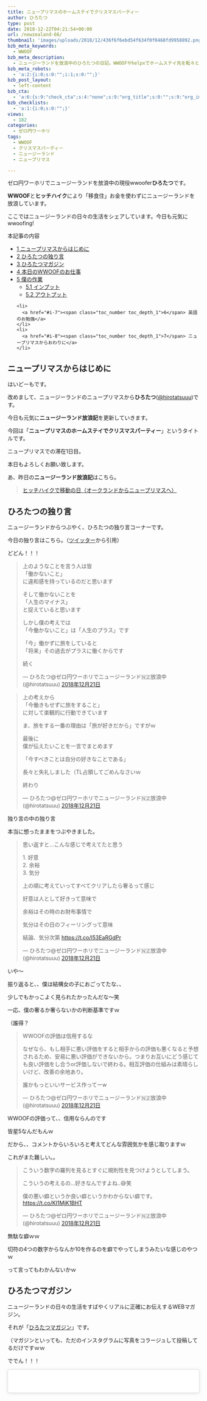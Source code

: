 ```yaml
---
title: ニュープリマスのホームステイでクリスマスパーティー
author: ひろたつ
type: post
date: 2018-12-22T04:21:54+00:00
url: /newzealand-66/
thumbnail: 'images/uploads/2018/12/436f6f6ebd54f634f0f0468fd9958892.png?fit=304%2C171&ssl=1'
bzb_meta_keywords:
  - WWOOF
bzb_meta_description:
  - ニュージーランドを放浪中のひろたつの日記。WWOOFやhelpxでホームステイ先を転々とし、ヒッチハイクで移動する。今日も元気にwwoofing！
bzb_meta_robots:
  - 'a:2:{i:0;s:0:"";i:1;s:0:"";}'
bzb_post_layout:
  - left-content
bzb_cta:
  - 'a:6:{s:9:"check_cta";s:4:"none";s:9:"org_title";s:0:"";s:9:"org_image";s:0:"";s:11:"org_content";s:0:"";s:15:"org_button_text";s:0:"";s:14:"org_button_url";s:0:"";}'
bzb_checklists:
  - 'a:1:{i:0;s:0:"";}'
views:
  - 182
categories:
  - ゼロ円ワーホリ
tags:
  - WWOOF
  - クリスマスパーティー
  - ニュージーランド
  - ニュープリマス

---
```

ゼロ円ワーホリでニュージーランドを放浪中の現役wwoofer**ひろたつ**です。
  
**WWOOF**と**ヒッチハイク**により「移食住」お金を使わずにニュージーランドを放浪しています。
  
ここではニュージーランドの日々の生活をシェアしています。今日も元気にwwoofing!

<!--more-->

<div id="toc_container" class="toc_transparent no_bullets">
  <p class="toc_title">
    本記事の内容
  </p>
  
  <ul class="toc_list">
    <li>
      <a href="#i"><span class="toc_number toc_depth_1">1</span> ニュープリマスからはじめに</a>
    </li>
    <li>
      <a href="#i-2"><span class="toc_number toc_depth_1">2</span> ひろたつの独り言</a>
    </li>
    <li>
      <a href="#i-3"><span class="toc_number toc_depth_1">3</span> ひろたつマガジン</a>
    </li>
    <li>
      <a href="#WWOOF"><span class="toc_number toc_depth_1">4</span> 本日のWWOOFのお仕事</a>
    </li>
    <li>
      <a href="#i-4"><span class="toc_number toc_depth_1">5</span> 僕の作業</a><ul>
        <li>
          <a href="#i-5"><span class="toc_number toc_depth_2">5.1</span> インプット</a>
        </li>
        <li>
          <a href="#i-6"><span class="toc_number toc_depth_2">5.2</span> アウトプット</a>
        </li>
      </ul>
    </li>
    
    <li>
      <a href="#i-7"><span class="toc_number toc_depth_1">6</span> 英語のお勉強</a>
    </li>
    <li>
      <a href="#i-8"><span class="toc_number toc_depth_1">7</span> ニュープリマスからおわりに</a>
    </li>
  </ul>
</div>

## <span id="i">ニュープリマスからはじめに</span>

はいどーもです。
  
改めまして、ニュージーランドのニュープリマスから**ひろたつ**</a>(<a href="https://twitter.com/hirotatsuuu" rel="noopener" target="_blank">@hirotatsuuu</a>)です。
  
今日も元気に**ニュージーランド放浪記**を更新していきます。

今回は「**ニュープリマスのホームステイでクリスマスパーティー**」というタイトルです。

ニュープリマスでの滞在1日目。

本日もよろしくお願い致します。

あ、昨日の**ニュージーランド放浪記**はこちら。

<blockquote class="wp-embedded-content" data-secret="S2JvuPVzOU">
  <p>
    <a href="https://hirotatsu.me/newzealand-65/">ヒッチハイクで移動の日（オークランドからニュープリマスへ）</a>
  </p>
</blockquote>

<iframe class="wp-embedded-content" sandbox="allow-scripts" security="restricted" style="position: absolute; clip: rect(1px, 1px, 1px, 1px);" src="https://hirotatsu.me/newzealand-65/embed/#?secret=S2JvuPVzOU" data-secret="S2JvuPVzOU" width="500" height="282" title="&#8220;ヒッチハイクで移動の日（オークランドからニュープリマスへ）&#8221; &#8212; 世界のひろたつから" frameborder="0" marginwidth="0" marginheight="0" scrolling="no"></iframe>

## <span id="i-2">ひろたつの独り言</span>

ニュージーランドからつぶやく、ひろたつの独り言コーナーです。

今日の独り言はこちら。（<a href="https://twitter.com/hirotatsuuu" rel="noopener" target="_blank">ツイッター</a>から引用）

どどん！！！

<blockquote class="twitter-tweet" data-lang="ja">
  <p lang="ja" dir="ltr">
    上のようなことを言う人は皆<br />「働かないこと」<br />に違和感を持っているのだと思います
  </p>
  
  <p>
    そして働かないことを<br />「人生のマイナス」<br />と捉えていると思います
  </p>
  
  <p>
    しかし僕の考えでは<br />「今働かないこと」は「人生のプラス」です
  </p>
  
  <p>
    「今」働かずに旅をしていると<br />「将来」その過去がプラスに働くからです
  </p>
  
  <p>
    続く
  </p>
  
  <p>
    &mdash; ひろたつ@ゼロ円ワーホリでニュージーランド🇳🇿放浪中 (@hirotatsuuu) <a href="https://twitter.com/hirotatsuuu/status/1076052279428472833?ref_src=twsrc%5Etfw">2018年12月21日</a>
  </p>
</blockquote>



<blockquote class="twitter-tweet" data-lang="ja">
  <p lang="ja" dir="ltr">
    上の考えから<br />「今働きもせずに旅をすること」<br />に対して楽観的に行動できています
  </p>
  
  <p>
    ま、旅をする一番の理由は「旅が好きだから」ですがｗ
  </p>
  
  <p>
    最後に<br />僕が伝えたいことを一言でまとめます
  </p>
  
  <p>
    「今すべきことは自分の好きなことである」
  </p>
  
  <p>
    長々と失礼しました（TL占領してごめんなさいｗ
  </p>
  
  <p>
    終わり
  </p>
  
  <p>
    &mdash; ひろたつ@ゼロ円ワーホリでニュージーランド🇳🇿放浪中 (@hirotatsuuu) <a href="https://twitter.com/hirotatsuuu/status/1076052694610001920?ref_src=twsrc%5Etfw">2018年12月21日</a>
  </p>
</blockquote>



独り言の中の独り言

本当に想ったままをつぶやきました。

<blockquote class="twitter-tweet" data-lang="ja">
  <p lang="ja" dir="ltr">
    思い返すと&#8230;こんな感じで考えてたと思う
  </p>
  
  <p>
    1. 好意<br />2. 余裕<br />3. 気分
  </p>
  
  <p>
    上の順に考えていってすべてクリアしたら奢るって感じ
  </p>
  
  <p>
    好意は人として好きって意味で
  </p>
  
  <p>
    余裕はその時のお財布事情で
  </p>
  
  <p>
    気分はその日のフィーリングって意味
  </p>
  
  <p>
    結論、気分次第 <a href="https://t.co/l53EaRGdPr">https://t.co/l53EaRGdPr</a>
  </p>
  
  <p>
    &mdash; ひろたつ@ゼロ円ワーホリでニュージーランド🇳🇿放浪中 (@hirotatsuuu) <a href="https://twitter.com/hirotatsuuu/status/1076023490753380352?ref_src=twsrc%5Etfw">2018年12月21日</a>
  </p>
</blockquote>



いや〜
  
振り返ると、、僕は結構女の子におごってたな、、
  
少しでもかっこよく見られたかったんだな〜笑
  
一応、僕の奢るか奢らないかの判断基準ですｗ
  
（誰得？

<blockquote class="twitter-tweet" data-lang="ja">
  <p lang="ja" dir="ltr">
    WWOOFの評価は信用するな
  </p>
  
  <p>
    なぜなら、もし相手に悪い評価をすると相手からの評価も悪くなると予想されるため、安易に悪い評価ができないから。つまりお互いにどう感じても良い評価をし合うor評価しないで終わる。相互評価の仕組みは素晴らしいけど、改善の余地あり。
  </p>
  
  <p>
    誰かもっといいサービス作ってーw
  </p>
  
  <p>
    &mdash; ひろたつ@ゼロ円ワーホリでニュージーランド🇳🇿放浪中 (@hirotatsuuu) <a href="https://twitter.com/hirotatsuuu/status/1076068135722078210?ref_src=twsrc%5Etfw">2018年12月21日</a>
  </p>
</blockquote>



WWOOFの評価って、、信用ならんのです
  
皆星5なんだもんｗ

だから、、コメントからいろいろと考えてどんな雰囲気かを感じ取りますｗ
  
これがまた難しい。。

<blockquote class="twitter-tweet" data-lang="ja">
  <p lang="ja" dir="ltr">
    こういう数字の羅列を見るとすぐに規則性を見つけようとしてしまう。
  </p>
  
  <p>
    こういうの考えるの&#8230;好きなんですよね..😅笑
  </p>
  
  <p>
    僕の悪い癖というか良い癖というかわからない癖です。 <a href="https://t.co/KI1MjK1BHT">https://t.co/KI1MjK1BHT</a>
  </p>
  
  <p>
    &mdash; ひろたつ@ゼロ円ワーホリでニュージーランド🇳🇿放浪中 (@hirotatsuuu) <a href="https://twitter.com/hirotatsuuu/status/1076091028300455936?ref_src=twsrc%5Etfw">2018年12月21日</a>
  </p>
</blockquote>



無駄な癖ｗｗ
  
切符の4つの数字からなんか10を作るのを癖でやってしまうみたいな感じのやつｗ
  
って言ってもわかんないかｗ

## <span id="i-3">ひろたつマガジン</span>

ニュージーランドの日々の生活をすばやくリアルに正確にお伝えするWEBマガジン。
  
それが「<a href="https://www.instagram.com/hirotatsu_mag" rel="noopener" target="_blank">ひろたつマガジン</a>」です。
  
（マガジンといっても、ただのインスタグラムに写真をコラージュして投稿してるだけですｗｗ

ででん！！！

<blockquote class="instagram-media" data-instgrm-permalink="https://www.instagram.com/p/BrrMqpHgO4C/?utm_source=ig_embed&utm_medium=loading" data-instgrm-version="12" style=" background:#FFF; border:0; border-radius:3px; box-shadow:0 0 1px 0 rgba(0,0,0,0.5),0 1px 10px 0 rgba(0,0,0,0.15); margin: 1px; max-width:540px; min-width:326px; padding:0; width:99.375%; width:-webkit-calc(100% - 2px); width:calc(100% - 2px);">
  <div style="padding:16px;">
    <a href="https://www.instagram.com/p/BrrMqpHgO4C/?utm_source=ig_embed&utm_medium=loading" style=" background:#FFFFFF; line-height:0; padding:0 0; text-align:center; text-decoration:none; width:100%;" target="_blank"> </p> 
    
    <div style=" display: flex; flex-direction: row; align-items: center;">
      <div style="background-color: #F4F4F4; border-radius: 50%; flex-grow: 0; height: 40px; margin-right: 14px; width: 40px;">
      </div>
      
      <div style="display: flex; flex-direction: column; flex-grow: 1; justify-content: center;">
        <div style=" background-color: #F4F4F4; border-radius: 4px; flex-grow: 0; height: 14px; margin-bottom: 6px; width: 100px;">
        </div>
        
        <div style=" background-color: #F4F4F4; border-radius: 4px; flex-grow: 0; height: 14px; width: 60px;">
        </div>
      </div>
    </div>
    
    <div style="padding: 19% 0;">
    </div>
    
    <div style="display:block; height:50px; margin:0 auto 12px; width:50px;">
      <svg width="50px" height="50px" viewBox="0 0 60 60" version="1.1" xmlns="https://www.w3.org/2000/svg" xmlns:xlink="https://www.w3.org/1999/xlink"><g stroke="none" stroke-width="1" fill="none" fill-rule="evenodd"><g transform="translate(-511.000000, -20.000000)" fill="#000000"><g><path d="M556.869,30.41 C554.814,30.41 553.148,32.076 553.148,34.131 C553.148,36.186 554.814,37.852 556.869,37.852 C558.924,37.852 560.59,36.186 560.59,34.131 C560.59,32.076 558.924,30.41 556.869,30.41 M541,60.657 C535.114,60.657 530.342,55.887 530.342,50 C530.342,44.114 535.114,39.342 541,39.342 C546.887,39.342 551.658,44.114 551.658,50 C551.658,55.887 546.887,60.657 541,60.657 M541,33.886 C532.1,33.886 524.886,41.1 524.886,50 C524.886,58.899 532.1,66.113 541,66.113 C549.9,66.113 557.115,58.899 557.115,50 C557.115,41.1 549.9,33.886 541,33.886 M565.378,62.101 C565.244,65.022 564.756,66.606 564.346,67.663 C563.803,69.06 563.154,70.057 562.106,71.106 C561.058,72.155 560.06,72.803 558.662,73.347 C557.607,73.757 556.021,74.244 553.102,74.378 C549.944,74.521 548.997,74.552 541,74.552 C533.003,74.552 532.056,74.521 528.898,74.378 C525.979,74.244 524.393,73.757 523.338,73.347 C521.94,72.803 520.942,72.155 519.894,71.106 C518.846,70.057 518.197,69.06 517.654,67.663 C517.244,66.606 516.755,65.022 516.623,62.101 C516.479,58.943 516.448,57.996 516.448,50 C516.448,42.003 516.479,41.056 516.623,37.899 C516.755,34.978 517.244,33.391 517.654,32.338 C518.197,30.938 518.846,29.942 519.894,28.894 C520.942,27.846 521.94,27.196 523.338,26.654 C524.393,26.244 525.979,25.756 528.898,25.623 C532.057,25.479 533.004,25.448 541,25.448 C548.997,25.448 549.943,25.479 553.102,25.623 C556.021,25.756 557.607,26.244 558.662,26.654 C560.06,27.196 561.058,27.846 562.106,28.894 C563.154,29.942 563.803,30.938 564.346,32.338 C564.756,33.391 565.244,34.978 565.378,37.899 C565.522,41.056 565.552,42.003 565.552,50 C565.552,57.996 565.522,58.943 565.378,62.101 M570.82,37.631 C570.674,34.438 570.167,32.258 569.425,30.349 C568.659,28.377 567.633,26.702 565.965,25.035 C564.297,23.368 562.623,22.342 560.652,21.575 C558.743,20.834 556.562,20.326 553.369,20.18 C550.169,20.033 549.148,20 541,20 C532.853,20 531.831,20.033 528.631,20.18 C525.438,20.326 523.257,20.834 521.349,21.575 C519.376,22.342 517.703,23.368 516.035,25.035 C514.368,26.702 513.342,28.377 512.574,30.349 C511.834,32.258 511.326,34.438 511.181,37.631 C511.035,40.831 511,41.851 511,50 C511,58.147 511.035,59.17 511.181,62.369 C511.326,65.562 511.834,67.743 512.574,69.651 C513.342,71.625 514.368,73.296 516.035,74.965 C517.703,76.634 519.376,77.658 521.349,78.425 C523.257,79.167 525.438,79.673 528.631,79.82 C531.831,79.965 532.853,80.001 541,80.001 C549.148,80.001 550.169,79.965 553.369,79.82 C556.562,79.673 558.743,79.167 560.652,78.425 C562.623,77.658 564.297,76.634 565.965,74.965 C567.633,73.296 568.659,71.625 569.425,69.651 C570.167,67.743 570.674,65.562 570.82,62.369 C570.966,59.17 571,58.147 571,50 C571,41.851 570.966,40.831 570.82,37.631"></path></g></g></g></svg>
    </div>
    
    <div style="padding-top: 8px;">
      <div style=" color:#3897f0; font-family:Arial,sans-serif; font-size:14px; font-style:normal; font-weight:550; line-height:18px;">
        View this post on Instagram
      </div>
    </div>
    
    <div style="padding: 12.5% 0;">
    </div>
    
    <div style="display: flex; flex-direction: row; margin-bottom: 14px; align-items: center;">
      <div>
        <div style="background-color: #F4F4F4; border-radius: 50%; height: 12.5px; width: 12.5px; transform: translateX(0px) translateY(7px);">
        </div>
        
        <div style="background-color: #F4F4F4; height: 12.5px; transform: rotate(-45deg) translateX(3px) translateY(1px); width: 12.5px; flex-grow: 0; margin-right: 14px; margin-left: 2px;">
        </div>
        
        <div style="background-color: #F4F4F4; border-radius: 50%; height: 12.5px; width: 12.5px; transform: translateX(9px) translateY(-18px);">
        </div>
      </div>
      
      <div style="margin-left: 8px;">
        <div style=" background-color: #F4F4F4; border-radius: 50%; flex-grow: 0; height: 20px; width: 20px;">
        </div>
        
        <div style=" width: 0; height: 0; border-top: 2px solid transparent; border-left: 6px solid #f4f4f4; border-bottom: 2px solid transparent; transform: translateX(16px) translateY(-4px) rotate(30deg)">
        </div>
      </div>
      
      <div style="margin-left: auto;">
        <div style=" width: 0px; border-top: 8px solid #F4F4F4; border-right: 8px solid transparent; transform: translateY(16px);">
        </div>
        
        <div style=" background-color: #F4F4F4; flex-grow: 0; height: 12px; width: 16px; transform: translateY(-4px);">
        </div>
        
        <div style=" width: 0; height: 0; border-top: 8px solid #F4F4F4; border-left: 8px solid transparent; transform: translateY(-4px) translateX(8px);">
        </div>
      </div>
    </div>
    
    <div style="display: flex; flex-direction: column; flex-grow: 1; justify-content: center; margin-bottom: 24px;">
      <div style=" background-color: #F4F4F4; border-radius: 4px; flex-grow: 0; height: 14px; margin-bottom: 6px; width: 224px;">
      </div>
      
      <div style=" background-color: #F4F4F4; border-radius: 4px; flex-grow: 0; height: 14px; width: 144px;">
      </div>
    </div>
    
    <p>
      </a>
    </p>
    
    <p style=" color:#c9c8cd; font-family:Arial,sans-serif; font-size:14px; line-height:17px; margin-bottom:0; margin-top:8px; overflow:hidden; padding:8px 0 7px; text-align:center; text-overflow:ellipsis; white-space:nowrap;">
      <a href="https://www.instagram.com/p/BrrMqpHgO4C/?utm_source=ig_embed&utm_medium=loading" style=" color:#c9c8cd; font-family:Arial,sans-serif; font-size:14px; font-style:normal; font-weight:normal; line-height:17px; text-decoration:none;" target="_blank">ひろたつマガジンさん(@hirotatsu_mag)がシェアした投稿</a> &#8211; <time style=" font-family:Arial,sans-serif; font-size:14px; line-height:17px;" datetime="2018-12-22T03:44:13+00:00">2018年12月月21日午後7時44分PST</time>
    </p></div> </blockquote> 
    
    <p>
    </p>
    
    <p>
      はい。
    </p>
    
    <p>
      クリスマスパーティーでした。
    </p>
    
    <p>
      お酒たくさん飲みました笑
    </p>
    
    <p>
      ビールにシャンパンにロゼワインに、、、笑
    </p>
    
    <p>
      ここは、、
    </p>
    
    <p>
      控えめに言って生活に余裕がありそうです。<br /> だから、僕も優雅な生活になりそう、、笑<br /> （実際今ブログを書いてるところが優雅笑
    </p>
    
    <p>
      優雅に始まったニュープリマスホームステイ
    </p>
    
    <p>
      今後、どうなっていくのか
    </p>
    
    <p>
      期待と不安が入り混じります。
    </p>
    
    <p>
      フォローお待ちしてます😉<br /> 👉<a href="https://www.instagram.com/hirotatsu_mag" rel="noopener" target="_blank">ひろたつマガジン</a>
    </p>
    
    <p>
      あ、こちらもよければぜひぜひ〜（一応本垢ｗ<br /> 👉<a href="https://www.instagram.com/hirotatsuuuu" rel="noopener" target="_blank">世界のひろたつから</a>
    </p>
    
    <h2>
      <span id="WWOOF">本日のWWOOFのお仕事</span>
    </h2>
    
    <blockquote class="twitter-tweet" data-lang="ja">
      <p lang="ja" dir="ltr">
        今日のWWOOFのお仕事
      </p>
      
      <p>
        &#8211; 掃除機かける<br />&#8211; モップかける<br />&#8211; 窓を拭く
      </p>
      
      <p>
        久々のWWOOFのお仕事です。
      </p>
      
      <p>
        本日はホームステイ先の家でクリスマスパーティーがあり、そのために家をお掃除しました。
      </p>
      
      <p>
        パーティー中は、、
      </p>
      
      <p>
        英語を聞き流しながらお酒飲んでました笑
      </p>
      
      <p>
        良い勉強になったかな？笑
      </p>
      
      <p>
        ごちそうさまです！
      </p>
      
      <p>
        &mdash; ひろたつ@ゼロ円ワーホリでニュージーランド🇳🇿放浪中 (@hirotatsuuu) <a href="https://twitter.com/hirotatsuuu/status/1076031564935356416?ref_src=twsrc%5Etfw">2018年12月21日</a>
      </p>
    </blockquote>
    
    <p>
    </p>
    
    <p>
      クリスマスパーティーがお昼すぎからからあるとのことで、それまでにお家をきれいにしました。
    </p>
    
    <p>
      なんか、、家政婦みたいｗｗ<br /> こういうお仕事も、、あり、！😋笑
    </p>
    
    <p>
      これこそホームステイだよね〜笑
    </p>
    
    <h2>
      <span id="i-4">僕の作業</span>
    </h2>
    
    <p>
      本日、僕が行ったインプットやアウトプット、その他諸々をシェアします。<br /> （遊んでばっかりじゃないですよってことを伝えるために、、、
    </p>
    
    <p>
      何かの参考になればと思います。
    </p>
    
    <h3>
      <span id="i-5">インプット</span>
    </h3>
    
    <ul>
      <li>
        ポッキーの動画
      </li>
    </ul>
    
    <p>
      <iframe width="560" height="315" src="https://www.youtube.com/embed/a_uvixq4vQQ" frameborder="0" allow="accelerometer; autoplay; encrypted-media; gyroscope; picture-in-picture" allowfullscreen></iframe>
    </p>
    
    <p>
      これやばい、、<br /> ポッキー食べたくなった。。
    </p>
    
    <p>
      インプットっていうか、、ただの娯楽っていうねｗ
    </p>
    
    <p>
      、、、
    </p>
    
    <p>
      はい。
    </p>
    
    <p>
      インプットは、最近疎かにしています。<br /> もっと意識高めます！笑
    </p>
    
    <h3>
      <span id="i-6">アウトプット</span>
    </h3>
    
    <ul>
      <li>
        ツイート 11件
      </li>
      <li>
        インスタ 1件
      </li>
      <li>
        ブログ 1件
      </li>
    </ul>
    
    <p>
      ツイッター多め笑
    </p>
    
    <p>
      なんか、
    </p>
    
    <p>
      一週間のネット断ち生活が終わって、久々にツイッターして、、
    </p>
    
    <p>
      たのしい！！！！！
    </p>
    
    <p>
      ってなってるｗｗ
    </p>
    
    <p>
      良いのか悪いのか微妙なところだけど、今はいっか〜って感じでツイッター楽しんでます笑
    </p>
    
    <p>
      是非フォローお待ちしてます！😆
    </p>
    
    <h2>
      <span id="i-7">英語のお勉強</span>
    </h2>
    
    <p>
      ここでは、毎日僕が新しく覚えた英語を3つご紹介します。<br /> 僕の英語力の低さが露呈しますが、、しゃーなしｗ
    </p>
    
    <ul>
      <li>
        goodness 特、善、優しさ
      </li>
      <li>
        naughty わんぱく、いたずら好き
      </li>
      <li>
        organise 構成する、設ける、組む
      </li>
    </ul>
    
    <p>
      なんか、、前に書いたような気がする単語が、、、、笑<br /> その時にちゃんと覚えてなかったってことですね。。反省反省。。
    </p>
    
    <h2>
      <span id="i-8">ニュープリマスからおわりに</span>
    </h2>
    
    <p>
      本日の一日はいかがだったでしょうか。<br /> ワーホリや留学を考えてる人、WWOOFやhelpx,workawayなどのワークエクスチェンジを使ってホームステイをしようと考えてる人、お金を使わずに海外に長期滞在しようと考えてる人へ、何かの参考になれば幸いです。
    </p>
    
    <p>
      以上、<span style="color: blue; font-weight: bold;">ゼロ円ワーホリでニュージーランドを放浪</span>している<strong>ひろたつ</strong></a>(<a href="https://twitter.com/hirotatsuuu" rel="noopener" target="_blank">@hirotatsuuu</a>)の一日でした。
    </p>
    
    <p>
      最後まで読んでくださり、ありがとうございました。<br /> 僕のニュージーランド放浪はこれからも続きます。<br /> なので、明日の<strong>ニュージーランド放浪記</strong>もぜひ見てくださいな〜<br /> コメント等もお待ちしてます😉（DMでもツイッターのリプライでもなんでも受け付けてます！）
    </p>
    
    <hr />
    
    <p>
      「世界のひろたつから」では、ニュージーランド放浪記以外にも様々な記事を公開しています。<br /> 興味がありましたら、何かの参考にしてください。
    </p>
    
    <p>
      僕がニュージーランドを放浪している理由は<strong>英語</strong>のためです。
    </p>
    
    <blockquote class="wp-embedded-content" data-secret="EWcrE3hnTk">
      <p>
        <a href="https://hirotatsu.me/why-english-speaking/">なぜ僕が英語を喋れるようになりたいのか？</a>
      </p>
    </blockquote>
    
    <p>
      <iframe class="wp-embedded-content" sandbox="allow-scripts" security="restricted" style="position: absolute; clip: rect(1px, 1px, 1px, 1px);" src="https://hirotatsu.me/why-english-speaking/embed/#?secret=EWcrE3hnTk" data-secret="EWcrE3hnTk" width="500" height="282" title="&#8220;なぜ僕が英語を喋れるようになりたいのか？&#8221; &#8212; 世界のひろたつから" frameborder="0" marginwidth="0" marginheight="0" scrolling="no"></iframe>
    </p>
    
    <p>
      WWOOFってなーに？という方はこちらの記事をチェック。
    </p>
    
    <blockquote class="wp-embedded-content" data-secret="nkkYHF7EQd">
      <p>
        <a href="https://hirotatsu.me/wwoof-nz/">ニュージーランドでWWOOFを使ってホームステイしてみた</a>
      </p>
    </blockquote>
    
    <p>
      <iframe class="wp-embedded-content" sandbox="allow-scripts" security="restricted" style="position: absolute; clip: rect(1px, 1px, 1px, 1px);" src="https://hirotatsu.me/wwoof-nz/embed/#?secret=nkkYHF7EQd" data-secret="nkkYHF7EQd" width="500" height="282" title="&#8220;ニュージーランドでWWOOFを使ってホームステイしてみた&#8221; &#8212; 世界のひろたつから" frameborder="0" marginwidth="0" marginheight="0" scrolling="no"></iframe>
    </p>
    
    <div style="font-size: 0px; height: 0px; line-height: 0px; margin: 0; padding: 0; clear: both;">
    </div>
